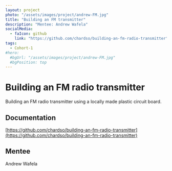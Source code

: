 ```yaml
---
layout: project
photo: "/assets/images/project/andrew-FM.jpg"
title: "Building an FM transmitter"
description: "Mentee: Andrew Wafela"
socialMedia:
  - faIcon: github
    link: "https://github.com/chardso/building-an-fm-radio-transmitter"
tags:
  - Cohort-1
#hero:
  #bgUrl: "/assets/images/project/andrew-FM.jpg"
  #bgPosition: top
---
```


# Building an FM radio transmitter

Building an FM radio transmitter using a locally made plastic circuit board. 

## Documentation

[https://github.com/chardso/building-an-fm-radio-transmitter](https://github.com/chardso/building-an-fm-radio-transmitter)


## Mentee
Andrew Wafela

